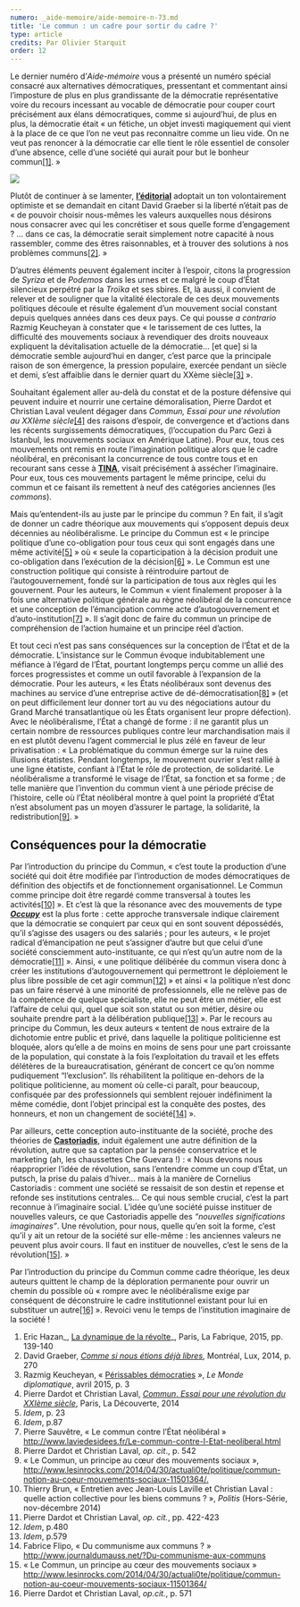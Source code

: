```yaml
---
numero: _aide-memoire/aide-memoire-n-73.md
title: 'Le commun : un cadre pour sortir du cadre ?'
type: article
credits: Par Olivier Starquit
order: 12
---
```

Le dernier numéro d’_Aide-mémoire_ vous a présenté un numéro spécial consacré aux alternatives démocratiques, pressentant et commentant ainsi l’imposture de plus en plus grandissante de la démocratie représentative voire du recours incessant au vocable de démocratie pour couper court précisément aux élans démocratiques, comme si aujourd’hui, de plus en plus, la démocratie était « un fétiche, un objet investi magiquement qui vient à la place de ce que l’on ne veut pas reconnaitre comme un lieu vide. On ne veut pas renoncer à la démocratie car elle tient le rôle essentiel de consoler d’une absence, celle d’une société qui aurait pour but le bonheur commun[[1]](#footnote-1). »

![](/assets/uploads/am73_p.10_starquit.jpg)

Plutôt de continuer à se lamenter, **[l’éditorial](/se-documenter/revue-aide-memoire/am-les-derniers-numeros/154-aide-memoire-72/1200-editorial-nous-sommes-les-alternatives)** adoptait un ton volontairement optimiste et se demandait en citant David Graeber si la liberté n’était pas de « de pouvoir choisir nous-mêmes les valeurs auxquelles nous désirons nous consacrer avec qui les concrétiser et sous quelle forme d’engagement ? … dans ce cas, la démocratie serait simplement notre capacité à nous rassembler, comme des êtres raisonnables, et à trouver des solutions à nos problèmes communs[[2]](#footnote-2). »

D’autres éléments peuvent également inciter à l’espoir, citons la progression de _Syriza_ et de _Podemos_ dans les urnes et ce malgré le coup d’État silencieux perpétré par la _Troïka_ et ses sbires. Et, là aussi, il convient de relever et de souligner que la vitalité électorale de ces deux mouvements politiques découle et résulte également d’un mouvement social constant depuis quelques années dans ces deux pays. Ce qui pousse _a contrario_ Razmig Keucheyan à constater que « le tarissement de ces luttes, la difficulté des mouvements sociaux à revendiquer des droits nouveaux expliquent la dévitalisation actuelle de la démocratie… \[et que] si la démocratie semble aujourd’hui en danger, c’est parce que la principale raison de son émergence, la pression populaire, exercée pendant un siècle et demi, s’est affaiblie dans le dernier quart du XXème siècle[[3]](#footnote-3) ».

Souhaitant également aller au-delà du constat et de la posture défensive qui peuvent induire et nourrir une certaine démoralisation, Pierre Dardot et Christian Laval veulent dégager dans _Commun, Essai pour une révolution au XXIème siècle_[[4]](#footnote-4) des raisons d’espoir, de convergence et d’actions dans les récents surgissements démocratiques, (l’occupation du Parc Gezi à Istanbul, les mouvements sociaux en Amérique Latine). Pour eux, tous ces mouvements ont remis en route l’imagination politique alors que le cadre néolibéral, en préconisant la concurrence de tous contre tous et en recourant sans cesse à [**TINA**](https://fr.wikipedia.org/wiki/There_is_no_alternative), visait précisément à assécher l’imaginaire. Pour eux, tous ces mouvements partagent le même principe, celui du commun et ce faisant ils remettent à neuf des catégories anciennes (les _commons_).

Mais qu’entendent-ils au juste par le principe du commun ? En fait, il s’agit de donner un cadre théorique aux mouvements qui s’opposent depuis deux décennies au néolibéralisme. Le principe du Commun est « le principe politique d’une co-obligation pour tous ceux qui sont engagés dans une même activité[[5]](#footnote-5) » où « seule la coparticipation à la décision produit une co-obligation dans l’exécution de la décision[[6]](#footnote-6) ». Le Commun est une construction politique qui consiste à réintroduire partout de l’autogouvernement, fondé sur la participation de tous aux règles qui les gouvernent. Pour les auteurs, le Commun « vient finalement proposer à la fois une alternative politique générale au règne néolibéral de la concurrence et une conception de l’émancipation comme acte d’autogouvernement et d’auto-institution[[7]](#footnote-7) ». Il s’agit donc de faire du commun un principe de compréhension de l’action humaine et un principe réel d’action.

Et tout ceci n’est pas sans conséquences sur la conception de l’État et de la démocratie. L’insistance sur le Commun évoque indubitablement une méfiance à l’égard de l’État, pourtant longtemps perçu comme un allié des forces progressistes et comme un outil favorable à l’expansion de la démocratie. Pour les auteurs, « les États néolibéraux sont devenus des machines au service d’une entreprise active de dé-démocratisation[[8]](#footnote-8) » (et on peut difficilement leur donner tort au vu des négociations autour du Grand Marché transatlantique où les États organisent leur propre défection). Avec le néolibéralisme, l’État a changé de forme : il ne garantit plus un certain nombre de ressources publiques contre leur marchandisation mais il en est plutôt devenu l’agent commercial le plus zélé en faveur de leur privatisation : « La problématique du commun émerge sur la ruine des illusions étatistes. Pendant longtemps, le mouvement ouvrier s’est rallié à une ligne étatiste, confiant à l’État le rôle de protection, de solidarité. Le néolibéralisme a transformé le visage de l’État, sa fonction et sa forme ; de telle manière que l’invention du commun vient à une période précise de l’histoire, celle où l’État néolibéral montre à quel point la propriété d’État n’est absolument pas un moyen d’assurer le partage, la solidarité, la redistribution[[9]](#footnote-9). »

## Conséquences pour la démocratie

Par l’introduction du principe du Commun, « c’est toute la production d’une société qui doit être modifiée par l’introduction de modes démocratiques de définition des objectifs et de fonctionnement organisationnel. Le Commun comme principe doit être regardé comme transversal à toutes les activités[[10]](#footnote-10) ». Et c’est là que la résonance avec des mouvements de type **[_Occupy_](https://fr.wikipedia.org/wiki/Occupy_movement)** est la plus forte : cette approche transversale indique clairement que la démocratie se conquiert par ceux qui en sont souvent dépossédés, qu’il s’agisse des usagers ou des salariés ; pour les auteurs, « le projet radical d’émancipation ne peut s’assigner d’autre but que celui d’une société consciemment auto-instituante, ce qui n’est qu’un autre nom de la démocratie[[11]](#footnote-11) ». Ainsi, « une politique délibérée du commun visera donc à créer les institutions d’autogouvernement qui permettront le déploiement le plus libre possible de cet agir commun[[12]](#footnote-12) » et ainsi « la politique n’est donc pas un faire réservé à une minorité de professionnels, elle ne relève pas de la compétence de quelque spécialiste, elle ne peut être un métier, elle est l’affaire de celui qui, quel que soit son statut ou son métier, désire ou souhaite prendre part à la délibération publique[[13]](#footnote-13) ». Par le recours au principe du Commun, les deux auteurs « tentent de nous extraire de la dichotomie entre public et privé, dans laquelle la politique politicienne est bloquée, alors qu’elle a de moins en moins de sens pour une part croissante de la population, qui constate à la fois l’exploitation du travail et les effets délétères de la bureaucratisation, générant de concert ce qu’on nomme pudiquement “l’exclusion”. Ils réhabilitent la politique en-dehors de la politique politicienne, au moment où celle-ci paraît, pour beaucoup, confisquée par des professionnels qui semblent rejouer indéfiniment la même comédie, dont l’objet principal est la conquête des postes, des honneurs, et non un changement de société[[14]](#footnote-14) ».

Par ailleurs, cette conception auto-instituante de la société, proche des théories de **[Castoriadis](https://fr.wikipedia.org/wiki/Cornelius_Castoriadis)**, induit également une autre définition de la révolution, autre que sa captation par la pensée conservatrice et le marketing (ah, les chaussettes Che Guevara !) : « Nous devons nous réapproprier l’idée de révolution, sans l’entendre comme un coup d’État, un putsch, la prise du palais d’hiver… mais à la manière de Cornelius Castoriadis : comment une société se ressaisit de son destin et repense et refonde ses institutions centrales… Ce qui nous semble crucial, c’est la part reconnue à l’imaginaire social. L’idée qu’une société puisse instituer de nouvelles valeurs, ce que Castoriadis appelle des _“nouvelles significations imaginaires”_. Une révolution, pour nous, quelle qu’en soit la forme, c’est qu’il y ait un retour de la société sur elle-même : les anciennes valeurs ne peuvent plus avoir cours. Il faut en instituer de nouvelles, c’est le sens de la révolution[[15]](#footnote-15). »

Par l’introduction du principe du Commun comme cadre théorique, les deux auteurs quittent le champ de la déploration permanente pour ouvrir un chemin du possible où « rompre avec le néolibéralisme exige par conséquent de déconstruire le cadre institutionnel existant pour lui en substituer un autre[[16]](#footnote-16) ». Revoici venu le temps de l’institution imaginaire de la société !

1. Eric Hazan_, [La dynamique de la révolte](http://lafabrique.atheles.org/livres/ladynamiquedelarevolte)_, Paris, La Fabrique, 2015, pp. 139-140
2. David Graeber, [_Comme si nous étions déjà libres_](/component/content/article/151-aide-memoire-70/1117-le-projet-democratie), Montréal, Lux, 2014, p. 270
3. Razmig Keucheyan,  « [Périssables démocraties](http://www.monde-diplomatique.fr/2015/04/KEUCHEYAN/52872) », _Le Monde diplomatique_, avril 2015, p. 3
4. Pierre Dardot et Christian Laval, [_Commun_. _Essai pour une révolution du XXIème siècle_](http://www.editionsladecouverte.fr/catalogue/index-Commun-9782707169389.html), Paris, La Découverte, 2014
5. _Idem_, p. 23
6. _Idem_, p.87
7. Pierre Sauvêtre, « Le commun contre l’État néolibéral » <http://www.laviedesidees.fr/Le-commun-contre-l-Etat-neoliberal.html>
8. Pierre Dardot et Christian Laval, _op. cit_., p. 542
9. « Le Commun, un principe au cœur des mouvements sociaux », <http://www.lesinrocks.com/2014/04/30/actuali0te/politique/commun-notion-au-coeur-mouvements-sociaux-11501364/.>
10. Thierry Brun, « Entretien avec Jean-Louis Laville et Christian Laval : quelle action collective pour les biens communs ? », _Politis_ (Hors-Série, nov-décembre 2014)
11. Pierre Dardot et Christian Laval, _op. cit._, pp. 422-423
12. _Idem_, p.480
13. _Idem_, p.579
14. Fabrice Flipo, « Du communisme aux communs ? » <http://www.journaldumauss.net/?Du-communisme-aux-communs>
15. « Le Commun, un principe au cœur des mouvements sociaux » <http://www.lesinrocks.com/2014/04/30/actuali0te/politique/commun-notion-au-coeur-mouvements-sociaux-11501364/>
16. Pierre Dardot et Christian Laval, _op.cit._, p. 571
